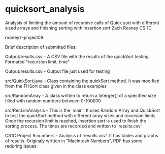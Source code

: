 # quicksort_analysis

Analysis of limiting the amount of recursive calls of Quick sort with different sized arrays and finishing sorting with insertion sort
Zach Rooney
CS 1C

rooneyz-project09


Brief description of submitted files:

Output/results.csv
    - A CSV file with the results of the quickSort testing. Formated "recursion limit, time"

Output/results.csv
    - Output file just used for testing

src/QuickSort.java
    - Class containing the quickSort method. It was modified from the FHSort class given in the class examples

src/RandomArray
    - A class written to return a Interger[] of a specified size filled with random numbers between 0-100000

src/RecLimAnalysis
    - This is the 'main'. It uses Random Array and QuickSort to test the quickSort method with different array sizes and recursion limits. Once the recursion limit is reached, insertion sort is used to finish the sorting process. The times are recorded and written to 'results.csv'


CS1C Project 9.numbers
    - Analysis of 'results.csv'. It has tables and graphs of results. Originaly written in "Macintosh Numbers", PDF has some reduring issues.
